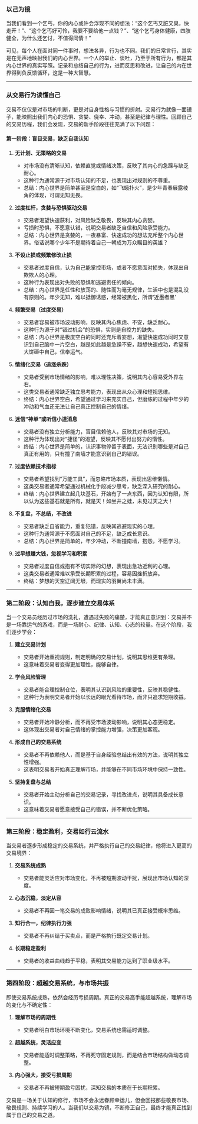 ### 以己为镜

当我们看到一个乞丐，你的内心或许会浮现不同的想法：“这个乞丐又脏又臭，快走开！”、“这个乞丐好可怜，我要不要给他一点钱？”、“这个乞丐身体健康，四肢健全，为什么还乞讨，不值得同情！”

可见，每个人在面对同一件事时，想法各异，行为也不同。我们的日常言行，其实是在无声地映射我们的内心世界。一个人的举止、谈吐，乃至于所有行为，都是其内心世界的真实写照。记录和总结自己的行为，进而反思和改进，让自己的内在世界得到负反馈循环，这是一种大智慧。

---

### 从交易行为读懂自己

交易不仅仅是对市场的判断，更是对自身性格与习惯的折射。交易行为就像一面镜子，能映照出我们内心的恐惧、贪婪、侥幸、冲动，甚至是纪律与理性。回顾自己的交易历程，我们会发现，交易的新手阶段往往充满了以下问题：

#### **第一阶段：盲目交易，缺乏自我认知**

1. **无计划、无策略的交易**
   - 对市场没有清晰认知，依赖直觉或情绪决策，反映了其内心的急躁与缺乏耐心。
   - 这种行为通常源于对市场认知的不足，也表现出对规则的不尊重。
   - 总结：内心世界是简单甚至是空白的，如“飞蛾扑火”，是少年青春展露棱角的体现，可谓无知无畏。

2. **过度杠杆，贪婪与恐惧驱动交易**
   - 交易者渴望快速获利，对风险缺乏敬畏，反映其内心贪婪。
   - 亏损时恐惧，不愿意认错，说明交易者缺乏自信和风险承受能力。
   - 总结：内心世界是贪婪的，一夜暴富、快速成功的想法充斥整个内心世界。俗话说哪个少年不是期待着自己一朝成为万众瞩目的英雄？

3. **不设止损或频繁修改止损**
   - 交易者过度自信，认为自己能掌控市场，或者不愿意面对损失，体现出自欺欺人的心理。
   - 这种行为表现出对失败的恐惧和逃避责任的倾向。
   - 总结：内心世界是任性和放荡的、随性而为毫无规律，生活中也是混乱没有原则的。年少无知，难以抵御诱惑，经常被黑化，所谓‘近墨者黑’

4. **频繁交易（过度交易）**
   - 交易者容易被市场波动影响，反映其内心焦虑、不安，缺乏耐心。
   - 这种行为源于对“错过机会”的恐惧，实则是自控力的缺失。
   - 总结：内心世界是极度空白的同时还充斥着妄想，渴望快速成功同时又意识到自己脑中一片空白，越是如此越是急躁不安，越想快速成功，希望有大饼砸中自己，信奉运气。

5. **情绪化交易（追涨杀跌）**
   - 交易者受到市场情绪的影响，难以理性决策，说明其内心容易受外界左右。
   - 这类交易者通常缺乏独立思考能力，表现出从众心理和短视思维。
   - 终结：内心世界空白，希望通过学习来充实自己，但磨练的过程中年少的冲动和气血还无法让自己真正控制自己的情绪。

6. **迷信“神单”或听信小道消息**
   - 交易者没有独立分析能力，盲目信赖他人，反映其对市场的无知。
   - 这种行为体现出对“捷径”的渴望，反映其不愿付出努力的惰性。
   - 终结：内心世界是简单的，认识事物停留于表面，无法识别哪些是对自己真正有用的，只有撞了南墙才能意识到自己的错误。

7. **过度依赖技术指标**
   - 交易者希望找到“万能工具”，而忽略市场本质，表现出思维懒惰。
   - 这类交易者通常希望通过机械化手段减少思考，缺乏深入研究的耐心。
   - 终结：内心世界建立起几块基石，开始有了一点东西，因为认知有限，所以认为这些基石就是所有，就是天！如坐井之蛙，未见过天之大！

8. **不复盘，不总结，不改进**
   - 交易者缺乏自省能力，重复犯错，反映其逃避现实的心理。
   - 这种行为通常源于不愿面对自己的不足，缺乏成长意识。
   - 总结：内心世界是简单的，年少冲动，不断撞南墙，抱怨，不愿学习。

9. **过早想赚大钱，忽视学习和积累**
   - 交易者过度自信或抱有不切实际的幻想，表现出急功近利的心理。
   - 这类交易者通常难以承受长期积累的过程，容易因挫折放弃。
   - 终结：梦想的天空辽阔无垠，而现实的羽翼尚未丰满。

---

### **第二阶段：认知自我，逐步建立交易体系**

当一个交易员经历过市场的洗礼，遭遇过失败的痛楚，才能真正意识到：交易并不是一场靠运气的游戏，而是一场耐心、纪律、认知、心态的较量。在这个阶段，我们逐步学会：

1. **建立交易计划**
   - 交易者开始重视规则，制定明确的交易计划，说明其思维更有条理。
   - 这意味着交易者变得更加理性，能够自律。

2. **学会风险管理**
   - 交易者能合理控制仓位，表明其认识到风险的重要性，反映其稳健性。
   - 这种行为表明交易者开始以长远的眼光看待市场，而非只追求短期收益。

3. **克服情绪化交易**
   - 交易者开始冷静分析，而不再受市场波动影响，说明其心态更稳定。
   - 这体现出交易者对自己情绪的掌控能力增强，决策更加客观。

4. **形成自己的交易系统**
   - 交易者不再依赖他人，而是基于自身经验总结出有效的方法，说明其独立性增强。
   - 这表明交易者开始真正理解市场，并能够在不同市场环境中保持一致性。

5. **坚持复盘与总结**
   - 交易者开始主动分析自己的交易记录，寻找改进点，说明其具备成长意识。
   - 这意味着交易者愿意接受自己的错误，并不断优化策略。

---

### **第三阶段：稳定盈利，交易如行云流水**

当交易者逐步形成稳定的交易系统，并严格执行自己的交易纪律，他将进入更高的交易境界：

1. **交易系统成熟**
   - 交易者能灵活应对市场变化，不再被短期波动干扰，展现出市场认知的深度。

2. **心态沉稳，淡定从容**
   - 交易者不再因一笔交易的成败影响情绪，说明其已真正接受概率思维。

3. **知行合一，纪律执行力强**
   - 交易者不再纠结于买卖点，而是严格执行既定交易计划。

4. **长期稳定盈利**
   - 交易者的收益曲线趋于平稳，表明其交易能力达到了职业级水平。

---

### **第四阶段：超越交易系统，与市场共振**

即使交易系统成熟，依然会经历亏损周期。真正的交易高手能超越系统，理解市场的变化与不确定性：

1. **理解市场的周期性**
   - 交易者明白市场环境不断变化，交易系统也需适时调整。

2. **超越系统，灵活应变**
   - 交易者能适时调整策略，不再死守固定规则，而是结合市场结构做动态调整。

3. **内心强大，接受亏损周期**
   - 交易者不再被短期盈亏困扰，深知交易的本质在于长期积累。

交易是一场关于认知的修行，市场不会永远眷顾幸运儿，但会回报那些敬畏市场、敬畏规则、持续学习的人。当我们以交易为镜，不断修正自己，最终才能真正找到属于自己的交易之道。

